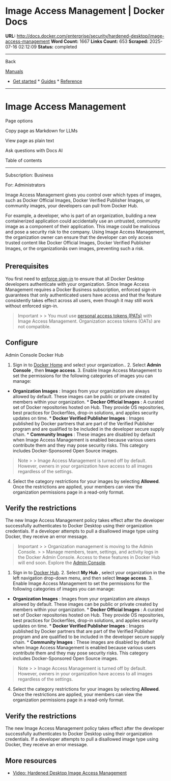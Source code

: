 # Image Access Management | Docker Docs

**URL:** http://docs.docker.com/enterprise/security/hardened-desktop/image-access-management
**Word Count:** 1667
**Links Count:** 653
**Scraped:** 2025-07-16 02:12:09
**Status:** completed

---

Back

[Manuals](https://docs.docker.com/manuals/)

  * [Get started](http://docs.docker.com/get-started/)   * [Guides](http://docs.docker.com/guides/)   * [Reference](http://docs.docker.com/reference/)

* * *

# Image Access Management

Page options

Copy page as Markdown for LLMs

View page as plain text

Ask questions with Docs AI

Table of contents

* * *

Subscription: Business

For: Administrators

Image Access Management gives you control over which types of images, such as Docker Official Images, Docker Verified Publisher Images, or community images, your developers can pull from Docker Hub.

For example, a developer, who is part of an organization, building a new containerized application could accidentally use an untrusted, community image as a component of their application. This image could be malicious and pose a security risk to the company. Using Image Access Management, the organization owner can ensure that the developer can only access trusted content like Docker Official Images, Docker Verified Publisher Images, or the organizationâs own images, preventing such a risk.

## Prerequisites

You first need to [enforce sign-in](https://docs.docker.com/enterprise/security/enforce-sign-in/) to ensure that all Docker Desktop developers authenticate with your organization. Since Image Access Management requires a Docker Business subscription, enforced sign-in guarantees that only authenticated users have access and that the feature consistently takes effect across all users, even though it may still work without enforced sign-in.

> Important >  > You must use [personal access tokens \(PATs\)](https://docs.docker.com/security/for-developers/access-tokens/) with Image Access Management. Organization access tokens \(OATs\) are not compatible.

## Configure

Admin Console  Docker Hub

  1. Sign in to [Docker Home](https://app.docker.com/) and select your organization..   2. Select **Admin Console** , then **Image access**.   3. Enable Image Access Management to set the permissions for the following categories of images you can manage:

  * **Organization Images** : Images from your organization are always allowed by default. These images can be public or private created by members within your organization.   * **Docker Official Images** : A curated set of Docker repositories hosted on Hub. They provide OS repositories, best practices for Dockerfiles, drop-in solutions, and applies security updates on time.   * **Docker Verified Publisher Images** : Images published by Docker partners that are part of the Verified Publisher program and are qualified to be included in the developer secure supply chain.   * **Community Images** : These images are disabled by default when Image Access Management is enabled because various users contribute them and they may pose security risks. This category includes Docker-Sponsored Open Source images.

> Note >  > Image Access Management is turned off by default. However, owners in your organization have access to all images regardless of the settings.

  4. Select the category restrictions for your images by selecting **Allowed**. Once the restrictions are applied, your members can view the organization permissions page in a read-only format.

## Verify the restrictions

The new Image Access Management policy takes effect after the developer successfully authenticates to Docker Desktop using their organization credentials. If a developer attempts to pull a disallowed image type using Docker, they receive an error message.

> Important >  > Organization management is moving to the Admin Console. >  > Manage members, team, settings, and activity logs in the Docker Admin Console. Access to these features in Docker Hub will end soon. Explore the [Admin Console](https://app.docker.com/admin).

  1. Sign in to [Docker Hub](https://hub.docker.com).   2. Select **My Hub** , select your organization in the left navigation drop-down menu, and then select **Image access**.   3. Enable Image Access Management to set the permissions for the following categories of images you can manage:

  * **Organization Images** : Images from your organization are always allowed by default. These images can be public or private created by members within your organization.   * **Docker Official Images** : A curated set of Docker repositories hosted on Hub. They provide OS repositories, best practices for Dockerfiles, drop-in solutions, and applies security updates on time.   * **Docker Verified Publisher Images** : Images published by Docker partners that are part of the Verified Publisher program and are qualified to be included in the developer secure supply chain.   * **Community Images** : These images are disabled by default when Image Access Management is enabled because various users contribute them and they may pose security risks. This category includes Docker-Sponsored Open Source images.

> Note >  > Image Access Management is turned off by default. However, owners in your organization have access to all images regardless of the settings.

  4. Select the category restrictions for your images by selecting **Allowed**. Once the restrictions are applied, your members can view the organization permissions page in a read-only format.

## Verify the restrictions

The new Image Access Management policy takes effect after the developer successfully authenticates to Docker Desktop using their organization credentials. If a developer attempts to pull a disallowed image type using Docker, they receive an error message.

## More resources

  * [Video: Hardened Desktop Image Access Management](https://www.youtube.com/watch?v=r3QRKHA1A5U)